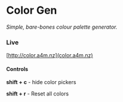 # Color Gen
*Simple, bare-bones colour palette generator.*

### Live
[http://color.a4m.nz](color.a4m.nz)

#### Controls

**shift + c** - hide color pickers

**shift + r** - Reset all colors